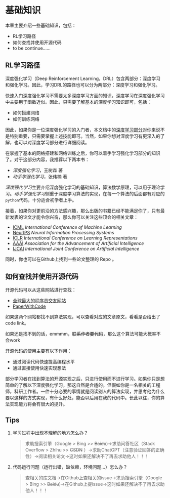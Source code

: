 # 基础知识

本章主要介绍一些基础知识，包括：

- RL学习路径
- 如何查找并使用开源代码
- to be continue......

## RL学习路径

深度强化学习（Deep Reinforcement Learning，DRL）包含两部分：深度学习和强化学习。因此，学习DRL的路径也可以分为两部分：深度学习和强化学习。

快速入门深度强化学习不需要太多深度学习方面的知识，深度学习在深度强化学习中主要用于函数近似。因此，只需要了解基本的深度学习知识即可，包括：

- 如何搭建网络
- 如何训练网络

因此，如果你是一位深度强化学习的入门者，本文档中的[深度学习部分](/guide/ml)对你来说不是特别重要，只需要掌握上述技能即可。当然，如果你想对深度学习有更深入的了解，也可以对深度学习部分进行详细阅读。

在掌握了基本的网络搭建和网络训练之后，你可以着手学习强化学习部分的知识了。对于这部分内容，我推荐以下两本书：

- *深度强化学习*，王树森 著
- *动手学强化学习*，张伟楠 著

*深度强化学习*主要介绍深度强化学习的基础知识，算法数学原理，可以用于理论学习。*动手学强化学习*侧重于深度学习算法的实现，在每一个算法的后面都有对应的`python`代码，十分适合初学者上手。

接着，如果你对更前沿的方法感兴趣，那么出版的书籍已经不能满足你了，只有最新发表的论文才能令你兴奋，那么你可以关注这些顶会的相关文章：

- [ICML](https://icml.cc) *International Conference of Machine Learning*
- [NeurIPS](https://nips.cc) *Neural Information Processing Systems*
- [ICLR](https://iclr.cc) *International Conference on Learning Representations*
- [AAAI](https://aaai.org) *Association for the Advancement of Artificial Intelligence*
- [IJCAI](https://ijcai.org) *International Joint Conference on Artificial Intelligence*

同时，你也可以在Github上找到一些论文整理的 Repo 。

## 如何查找并使用开源代码

开源代码可以从这些网站进行查找：

- [全球最大的程序员交友网站](https://github.com/)
- [PaperWithCode](https://paperswithcode.com/)

如果这两个网站都找不到算法实现，可以查看对应的文章原文，看看是否给出了 code link。

如果还是找不到的话，emmmm，~~联系作者要代码~~，那么这个算法可能大概率不会work

开源代码的使用主要有以下作用：

- 通过阅读代码快速提高编程水平
- 通过直接使用快速实现想法

部分学习者在找到算法的开源实现之后，只进行使用而不进行学习。如果你只是想简单的了解以下深度强化学习，那这自然是合适的。但假如你是一名相关的工程师，科研工作者。一件十分必要的事情就是阅读别人的算法实现，并思考他为什么要以这样的方式实现，有什么好处，能否以后用在我的代码中。长此以往，你的算法实现能力将会有很大的提升。

## Tips

1. 学习过程中出现不理解的地方怎么办？
   > 求助搜索引擎（Google > Bing >> ~~Baidu~~)->求助问答社区（Stack Overflow > Zhihu >> ~~CSDN~~ ）->求助ChatGPT（注意验证回答的正确性）->阅读相关论文->这时如果还解决不了再去求助他人！！！
2. 代码运行问题（运行出错，缺依赖，环境问题...）怎么办？
   > 查相关的库文档->在Github上查相关的issue->求助搜索引擎（Google > Bing >> ~~Baidu~~)->在Github上提issue->这时如果还解决不了再去求助他人！！！
